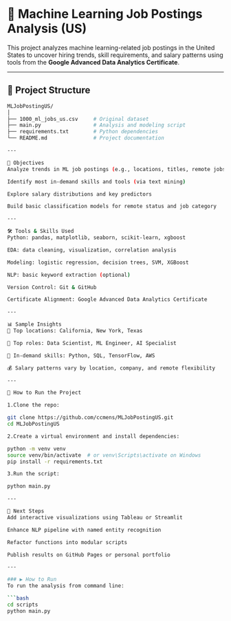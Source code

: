 # 📌 Machine Learning Job Postings Analysis (US)

This project analyzes machine learning-related job postings in the United States to uncover hiring trends, skill requirements, and salary patterns using tools from the **Google Advanced Data Analytics Certificate**.

---

## 📁 Project Structure

```bash
MLJobPostingUS/
│
├── 1000_ml_jobs_us.csv     # Original dataset
├── main.py                 # Analysis and modeling script
├── requirements.txt        # Python dependencies
└── README.md               # Project documentation

---

🎯 Objectives
Analyze trends in ML job postings (e.g., locations, titles, remote jobs)

Identify most in-demand skills and tools (via text mining)

Explore salary distributions and key predictors

Build basic classification models for remote status and job category

---

🛠️ Tools & Skills Used
Python: pandas, matplotlib, seaborn, scikit-learn, xgboost

EDA: data cleaning, visualization, correlation analysis

Modeling: logistic regression, decision trees, SVM, XGBoost

NLP: basic keyword extraction (optional)

Version Control: Git & GitHub

Certificate Alignment: Google Advanced Data Analytics Certificate

---

📊 Sample Insights
📍 Top locations: California, New York, Texas

💼 Top roles: Data Scientist, ML Engineer, AI Specialist

🧠 In-demand skills: Python, SQL, TensorFlow, AWS

💰 Salary patterns vary by location, company, and remote flexibility

---

🚀 How to Run the Project

1.Clone the repo:

git clone https://github.com/ccmens/MLJobPostingUS.git
cd MLJobPostingUS

2.Create a virtual environment and install dependencies:

python -m venv venv
source venv/bin/activate  # or venv\Scripts\activate on Windows
pip install -r requirements.txt

3.Run the script:

python main.py

---

📌 Next Steps
Add interactive visualizations using Tableau or Streamlit

Enhance NLP pipeline with named entity recognition

Refactor functions into modular scripts

Publish results on GitHub Pages or personal portfolio

---

### ▶️ How to Run
To run the analysis from command line:

```bash
cd scripts
python main.py
